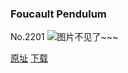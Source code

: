### Foucault Pendulum
No.2201
![图片不见了~~~](https://imgs.xkcd.com/comics/foucault_pendulum.png)

[原址](https://xkcd.com//2201) [下载](https://imgs.xkcd.com/comics/foucault_pendulum.png)

